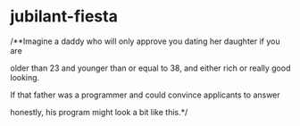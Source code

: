 # jubilant-fiesta
/**Imagine a daddy who will only approve you dating her daughter if you are 

older than 23 and younger than or equal to 38, and either rich or really good looking. 

If that father was a programmer and could convince applicants to answer 

honestly, his program might look a bit like this.*/

